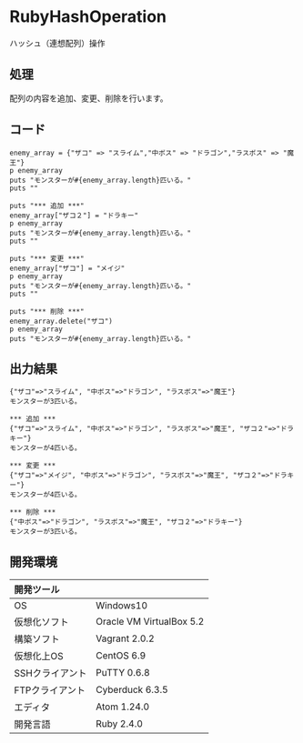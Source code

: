 # RubyHashOperation
ハッシュ（連想配列）操作

## 処理
配列の内容を追加、変更、削除を行います。

## コード
```
enemy_array = {"ザコ" => "スライム","中ボス" => "ドラゴン","ラスボス" => "魔王"}
p enemy_array
puts "モンスターが#{enemy_array.length}匹いる。"
puts ""

puts "*** 追加 ***"
enemy_array["ザコ２"] = "ドラキー"
p enemy_array
puts "モンスターが#{enemy_array.length}匹いる。"
puts ""

puts "*** 変更 ***"
enemy_array["ザコ"] = "メイジ"
p enemy_array
puts "モンスターが#{enemy_array.length}匹いる。"
puts ""

puts "*** 削除 ***"
enemy_array.delete("ザコ")
p enemy_array
puts "モンスターが#{enemy_array.length}匹いる。"
``` 

## 出力結果  
```
{"ザコ"=>"スライム", "中ボス"=>"ドラゴン", "ラスボス"=>"魔王"}
モンスターが3匹いる。

*** 追加 ***
{"ザコ"=>"スライム", "中ボス"=>"ドラゴン", "ラスボス"=>"魔王", "ザコ２"=>"ドラキー"}
モンスターが4匹いる。

*** 変更 ***
{"ザコ"=>"メイジ", "中ボス"=>"ドラゴン", "ラスボス"=>"魔王", "ザコ２"=>"ドラキー"}
モンスターが4匹いる。

*** 削除 ***
{"中ボス"=>"ドラゴン", "ラスボス"=>"魔王", "ザコ２"=>"ドラキー"}
モンスターが3匹いる。
```
  
## 開発環境
| 開発ツール |  |
|:-|:-|
| OS | Windows10 |
| 仮想化ソフト | Oracle VM VirtualBox 5.2 |
| 構築ソフト | Vagrant 2.0.2 |
| 仮想化上OS | CentOS 6.9 |
| SSHクライアント | PuTTY 0.6.8 |
| FTPクライアント | Cyberduck 6.3.5 |
| エディタ | Atom 1.24.0 |
| 開発言語 | Ruby 2.4.0 |
